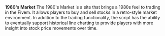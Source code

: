 **1980's Market**
The 1980's Market is a site that brings a 1980s feel to trading in the Fivem. It allows players to buy and sell stocks in a retro-style market environment. In addition to the trading functionality, the script has the ability to eventually support historical line charting to provide players with more insight into stock price movements over time.
